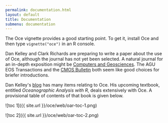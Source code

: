 ```yaml
---
permalink: documentation.html
layout: default
title: Documentation
submenu: documentation
---
```


The Oce vignette provides a good starting point.  To get it, install Oce and
then type `vignette("oce")` in an R console.

Dan Kelley and Clark Richards are preparing to write a paper about the use
of Oce, although the journal has not yet been selected.  A natural journal for
    an in-depth exposition might be <a
        href="http://www.journals.elsevier.com/computers-and-geosciences/">Computers
        and Geosciences</a>.  The AGU EOS Transactions and the <a
    href="http://www.cmos.ca/site/cmos_bulletin">CMOS Bulletin</a> both seem
like good choices for briefer introductions.

Dan Kelley's [blog](http://dankelley.github.io/blog) has many items relating to
Oce.  His upcoming textbook, entitled *Oceanographic Analysis with R*, deals
extensively with Oce.  A provisional table of contents of that book is given
below.

![toc 1]({{ site.url }}/oce/web/oar-toc-1.png)

![toc 2]({{ site.url }}/oce/web/oar-toc-2.png)

